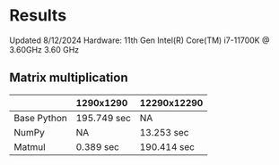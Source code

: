 # Results
Updated 8/12/2024
Hardware: 11th Gen Intel(R) Core(TM) i7-11700K @ 3.60GHz 3.60 GHz

## Matrix multiplication

|              | 1290x1290 | 12290x12290 |
|:-------------|:----------|:------------|
| Base Python  | 195.749 sec | NA  |
| NumPy        | NA  | 13.253 sec   |
| Matmul       | 0.389 sec  | 190.414 sec   |
